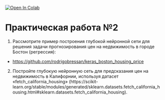 [![Open In Colab](https://colab.research.google.com/assets/colab-badge.svg)](https://githubtocolab.com/Flexlug/DeepLearning/blob/main/Homework2/Homework2.ipynb)


# Практическая работа №2
1. Рассмотрите пример построения глубокой нейронной сети для решения задачи прогнозирования цен на недвижимость в городе Бостон (регрессия):
- https://github.com/rodrigobressan/keras_boston_housing_price
2.  Постройте глубокую нейронную сеть для предсказания цен на недвижимость в 
Калифорнии, используя датасет «fetch_california_housing» (https://scikit-
learn.org/stable/modules/generated/sklearn.datasets.fetch_california_housing.html#sklearn.datasets.fetch_california_housing).

